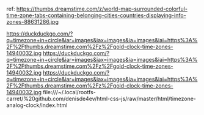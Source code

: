 ref:
https://thumbs.dreamstime.com/z/world-map-surrounded-colorful-time-zone-tabs-containing-belonging-cities-countries-displaying-info-zones-88631286.jpg


https://duckduckgo.com/?q=timezone+in+circle&iar=images&iax=images&ia=images&iai=https%3A%2F%2Fthumbs.dreamstime.com%2Fz%2Fgold-clock-time-zones-14940032.jpg
https://duckduckgo.com/?q=timezone+in+circle&iar=images&iax=images&ia=images&iai=https%3A%2F%2Fthumbs.dreamstime.com%2Fz%2Fgold-clock-time-zones-14940032.jpg
https://duckduckgo.com/?q=timezone+in+circle&iar=images&iax=images&ia=images&iai=https%3A%2F%2Fthumbs.dreamstime.com%2Fz%2Fgold-clock-time-zones-14940032.jpg
file:///~/.local/rootfs-carret/%20github.com/denisde4ev/html-css-js/raw/master/html/timezone-analog-clock/index.html
